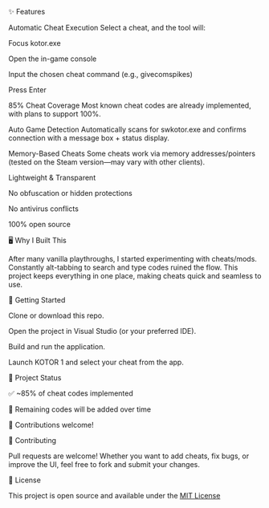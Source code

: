 ✨ Features

Automatic Cheat Execution
Select a cheat, and the tool will:

Focus kotor.exe

Open the in-game console

Input the chosen cheat command (e.g., givecomspikes)

Press Enter

85% Cheat Coverage
Most known cheat codes are already implemented, with plans to support 100%.

Auto Game Detection
Automatically scans for swkotor.exe and confirms connection with a message box + status display.

Memory-Based Cheats
Some cheats work via memory addresses/pointers (tested on the Steam version—may vary with other clients).

Lightweight & Transparent

No obfuscation or hidden protections

No antivirus conflicts

100% open source

🖥️ Why I Built This

After many vanilla playthroughs, I started experimenting with cheats/mods. Constantly alt-tabbing to search and type codes ruined the flow. This project keeps everything in one place, making cheats quick and seamless to use.

🚀 Getting Started

Clone or download this repo.

Open the project in Visual Studio (or your preferred IDE).

Build and run the application.

Launch KOTOR 1 and select your cheat from the app.

📂 Project Status

✅ ~85% of cheat codes implemented

🔄 Remaining codes will be added over time

🤝 Contributions welcome!

🤝 Contributing

Pull requests are welcome! Whether you want to add cheats, fix bugs, or improve the UI, feel free to fork and submit your changes.

📜 License

This project is open source and available under the [MIT License](https://chatgpt.com/c/68cfedb2-7b60-8320-a0e2-91a57cf3286f)
